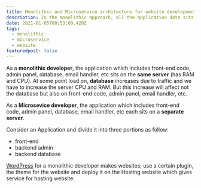 ```yaml
---
title: Monolithic and Microservice architecture for website development?
description: In the monolithic approach, all the application data sits on the same server.
date: 2021-01-05T08:53:09.420Z
tags:
  - monolithic
  - microservice
  - website
featuredpost: false
---
```

As a **monolithic developer**, the application which includes front-end code, admin panel, database, email handler, etc sits on the **same server** (has RAM and CPU). At some point load on, **database** increases due to traffic and we have to increase the server CPU and RAM. But this increase will affect not the database but also on front-end code, admin panel, email handler, etc.

As a **Microsevice developer**, the application which includes front-end code, admin panel, database, email handler, etc each sits on a **separate server**.

Consider an Application and divide it into three portions as follow:

- front-end
- backend admin
- backend database

[WordPress](https://taimoorsattar.dev/blogs/wordpress) for a monolithic developer makes websites; use a certain plugin, the theme for the website and deploy it on the Hosting website which gives service for hosting website.
